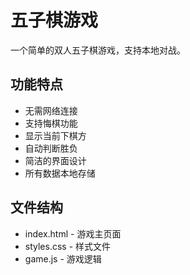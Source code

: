 # 五子棋游戏

一个简单的双人五子棋游戏，支持本地对战。

## 功能特点

- 无需网络连接
- 支持悔棋功能
- 显示当前下棋方
- 自动判断胜负
- 简洁的界面设计
- 所有数据本地存储

## 文件结构

- index.html - 游戏主页面
- styles.css - 样式文件
- game.js - 游戏逻辑 